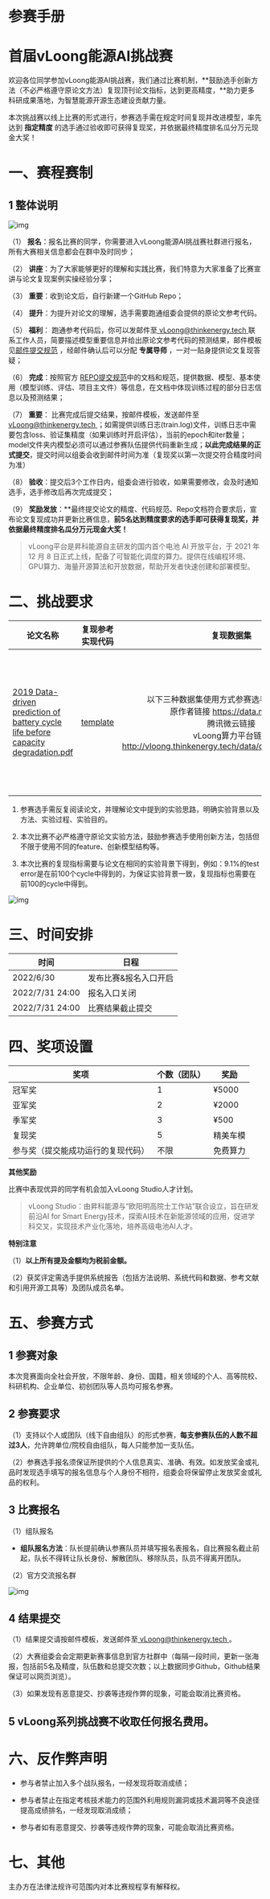 # 参赛手册

# 首届vLoong能源AI挑战赛

欢迎各位同学参加vLoong能源AI挑战赛，我们通过比赛机制，**鼓励选手创新方法（不必严格遵守原论文方法）复现顶刊论文指标，达到更高精度，**助力更多科研成果落地，为智慧能源开源生态建设贡献力量。

本次挑战赛以线上比赛的形式进行，参赛选手需在规定时间复现并改进模型，率先达到 **指定精度** 的选手通过验收即可获得复现奖，并依据最终精度排名瓜分万元现金大奖！



# 一、赛程赛制

## **1  整体说明**

![img](https://github.com/thinkenergy/vloong-nature-energy/blob/master/static/流程图.jpg)

（1） **报名**：报名比赛的同学，你需要进入vLoong能源AI挑战赛社群进行报名，所有大赛相关信息都会在群中及时同步；

（2） **讲座**：为了大家能够更好的理解和实践比赛，我们特意为大家准备了比赛宣讲与论文复现案例实操经验分享；

（3） **重要**：收到论文后，自行新建一个GitHub Repo；

（4） **提升**：为提升对论文的理解，选手需要跑通组委会提供的原论文参考代码。

（5） **福利**： 跑通参考代码后，你可以发邮件至[ vLoong@thinkenergy.tech ](http://vLoong@thinkenergy.tech)联系工作人员，简要描述模型重要信息并给出原论文参考代码的预测结果，邮件模板见[邮件提交规范](https://github.com/thinkenergy/vloong-nature-energy/blob/master/邮件提交规范.md) ，经邮件确认后可以分配 **专属导师** ，一对一贴身提供论文复现答疑；

（6） **完成**：按照官方 [REPO提交规范](https://github.com/thinkenergy/vloong-nature-energy/blob/master/REPO%20%E6%8F%90%E4%BA%A4%E8%A7%84%E8%8C%83.md)中的文档和规范，提供数据、模型、基本使用（模型训练、评估、项目主文件）等信息，在文档中体现训练过程的部分日志信息以及预测结果；

（7） **重要**： 比赛完成后提交结果，按邮件模板，发送邮件至[ vLoong@thinkenergy.tech ](http://vLoong@thinkenergy.tech)；如需提供训练日志(train.log)文件，训练日志中需要包含loss、验证集精度（如果训练时开启评估），当前的epoch和iter数量；model文件夹内模型必须可以通过参赛队伍提供代码重新生成；**以此完成结果的正式提交**，提交时间以组委会收到邮件时间为准（复现奖以第一次提交符合精度时间为准）

（8） **验收**：提交后3个工作日内，组委会进行验收，如果需要修改，会及时通知选手，选手修改后再次完成提交；

（9） **奖励发放**：**最终提交论文的精度、代码规范、Repo文档符合要求后，宣布论文复现成功并更新比赛信息，**前5名达到精度要求的选手即可获得复现奖，并依据最终精度排名瓜分万元现金大奖！**



> vLoong平台是昇科能源自主研发的国内首个电池 AI 开放平台，于 2021 年 12 月 8 日正式上线，配备了可智能化调度的算力。提供在线编程环境、GPU算力、海量开源算法和开放数据，帮助开发者快速创建和部署模型。



# 二、挑战要求

| **论文名称**                                                 | **复现参考实现代码**                                         |                        **复现数据集**                        |                       **复现精度要求**                       |
| ------------------------------------------------------------ | ------------------------------------------------------------ | :----------------------------------------------------------: | :----------------------------------------------------------: |
| [2019 Data-driven prediction of battery cycle life before capacity degradation.pdf](https://github.com/thinkenergy/vloong-nature-energy/blob/master/2019%20Data-driven%20prediction%20of%20battery%20cycle%20life%20before%20capacity%20degradation.pdf) | [template](https://github.com/thinkenergy/vloong-nature-energy/blob/master/repo_template) | 以下三种数据集使用方式参赛选手可任意选择： <br/> 原作者链接 https://data.matr.io/1 <br/> 腾讯微云链接  <br/> vLoong算力平台链接 http://vloong.thinkenergy.tech/data/datasets/custom/154 | MAPE≤10% （注：第4步“跑通参考代码”无精度要求；评选“复现奖”、“季军奖”、“亚军奖”、“冠军奖”复现精度最低应达到此要求） |

1. 参赛选手需反复阅读论文，并理解论文中提到的实验思路，明确实验背景以及方法、实验过程、实验目的。

1. 本次比赛不必严格遵守原论文实验方法，鼓励参赛选手使用创新方法，包括但不限于使用不同的feature、创新模型结构等。

1. 本次比赛的复现指标需要与论文在相同的实验背景下得到，例如：9.1%的test error是在前100个cycle中得到的，为保证实验背景一致，复现指标也需要在前100的cycle中得到。

![img](https://github.com/thinkenergy/vloong-nature-energy/blob/master/static/image.png)

# **三、时间安排**

| **时间**        | **日程**              |
| --------------- | --------------------- |
| 2022/6/30       | 发布比赛&报名入口开启 |
| 2022/7/31 24:00 | 报名入口关闭          |
| 2022/7/31 24:00 | 比赛结果截止提交      |

# **四、奖项设置**

| **奖项**                           | **个数（团队）** | **奖励** |
| ---------------------------------- | ---------------- | -------- |
| 冠军奖                             | 1                | ¥5000    |
| 亚军奖                             | 2                | ¥2000    |
| 季军奖                             | 3                | ¥500     |
| 复现奖                             | 5                | 精美车模 |
| 参与奖（提交能成功运行的复现代码） | 不限             | 免费算力 |

**其他奖励**

比赛中表现优异的同学有机会加入vLoong Studio人才计划。

> vLoong Studio：由昇科能源与“欧阳明高院士工作站”联合设立，旨在研发前沿AI for Smart Energy技术，探索AI技术在新能源领域的应用，促进学科交叉，实现技术产业化落地，培养高级电池AI人才。



**特别注意**

（1）**以上所有提及金额均为税前金额。**

（2）获奖评定需选手提供系统报告（包括方法说明、系统代码和数据、参考文献和引用开源工具等）及团队成员名单。



# **五、参赛方式**

## 1  参赛对象

本次竞赛面向全社会开放，不限年龄、身份、国籍，相关领域的个人、高等院校、科研机构、企业单位、初创团队等人员均可报名参赛。

## 2  参赛要求

（1）支持以个人或团队（线下自由组队）的形式参赛，**每支参赛队伍的人数不超过3人**，允许跨单位/院校自由组队，每人只能参加一支队伍。

（2）参赛选手报名须保证所提供的个人信息真实、准确、有效。如发放奖金或礼品时发现选手填写的报名信息与个人身份不相符，组委会将保留停止发放奖金或礼品的权利。

## 3  比赛报名

（1）组队报名

- **组队报名方法**：队长提前确认参赛队员并填写报名表报名，自比赛报名截止前起，队长不得转让队长身份、解散团队、移除队员，队员不得离开团队。

（2）官方交流报名群

![img](https://github.com/thinkenergy/vloong-nature-energy/blob/master/static/加入群聊二维码.png)



## 4  结果提交

（1）结果提交请按邮件模板，发送邮件至[ vLoong@thinkenergy.tech ](http://vLoong@thinkenergy.tech)。

（2）大赛组委会会定期更新赛事信息到官方社群中（每隔一段时间，更新一张海报，包括前5名及精度，队伍数和总提交次数；以上数据同步Github，Github结果保证可以网页浏览）。

（3）如果发现有恶意提交、抄袭等违规作弊的现象，可能会取消比赛资格。

## 5  vLoong系列挑战赛不收取任何报名费用。



# 六、反作弊声明

- 参与者禁止加入多个战队报名，一经发现将取消成绩；

- 参与者禁止在指定考核技术能力的范围外利用规则漏洞或技术漏洞等不良途径提高成绩排名，一经发现取消成绩；

- 参与者如有恶意提交、抄袭等违规作弊的现象，可能会取消比赛资格。

# 七、其他

主办方在法律法规许可范围内对本比赛规程享有解释权。